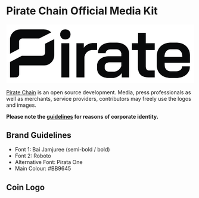 # Pirate Chain Official Media Kit

<img src="https://raw.githubusercontent.com/PirateNetwork/mediakit/main/Wordmark/PNG/Pirate_Logo_Wordmark_Black.png">

<a href="https://pirate.black" target="_blank">Pirate Chain</a> is an open source development. Media, press professionals as well as merchants, service providers, contributors may freely use the logos and images.

<strong>Please note the <a href="https://github.com/PirateNetwork/mediakit/blob/main/PIRATE_DesignGuidelines.pdf" target="_blank">guidelines</a> for reasons of corporate identity.</strong>

## Brand Guidelines

- Font 1: Bai Jamjuree (semi-bold / bold)
- Font 2: Roboto
- Alternative Font: Pirata One
- Main Colour: #BB9645

## Coin Logo
